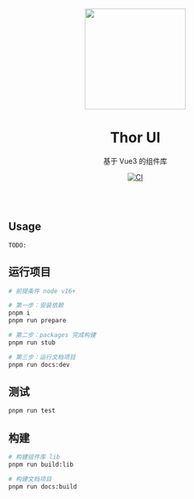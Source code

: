 <br>

<p align="center">
  <img src="https://github.com/smarty-team/smarty-admin/blob/main/assets/logo.jpeg" style="width:200px;" />
</p>

<h1 align="center">Thor UI</h1>

<p align="center">
基于 Vue3 的组件库
</p>

<p align="center">
    <a href="https://github.com/zjj19970517/thor-ui/actions/workflows/check.yml"><img src="https://github.com/zjj19970517/thor-ui/actions/workflows/check.yml/badge.svg?branch=master" alt="CI" style="max-width: 100%;"></a>
</p>

<br>
<br>


## Usage

```
TODO: 
```

## 运行项目

```sh
# 前提条件 node v16+

# 第一步：安装依赖
pnpm i
pnpm run prepare

# 第二步：packages 完成构建
pnpm run stub

# 第三步：运行文档项目
pnpm run docs:dev
```

## 测试

```sh
pnpm run test
```

## 构建

```sh
# 构建组件库 lib 
pnpm run build:lib

# 构建文档项目
pnpm run docs:build
```
